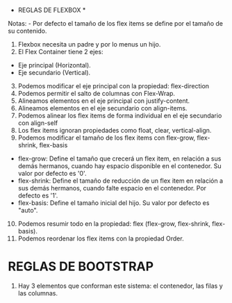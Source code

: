 * REGLAS DE FLEXBOX *

Notas: - Por defecto el tamaño de los flex items se define por el tamaño de su contenido.

1. Flexbox necesita un padre y por lo menus un hijo.
2. El Flex Container tiene 2 ejes:
  - Eje principal (Horizontal).
  - Eje secundario (Vertical).
3. Podemos modificar el eje principal con la propiedad: flex-direction
4. Podemos permitir el salto de columnas con Flex-Wrap.
5. Alineamos elementos en el eje principal con justify-content.
6. Alineamos elementos en el eje secundario con align-items.
7. Podemos alinear los flex items de forma individual en el eje secundario con align-self
8. Los flex items ignoran propiedades como float, clear, vertical-align.
9. Podemos modificar el tamaño de los flex items con flex-grow, flex-shrink, flex-basis
  - flex-grow: Define el tamaño que crecerá un flex item, en relación a sus demás hermanos, cuando
               hay espacio disponible en el contenedor.
               Su valor por defecto es '0'.
  - flex-shrink: Define el tamaño de reducción de un flex item en relación a sus demás hermanos,
                 cuando falte espacio en el contenedor.
                 Por defecto es '1'.
  - flex-basis: Define el tamaño inicial del hijo.
                Su valor por defecto es "auto".
10. Podemos resumir todo en la propiedad: flex (flex-grow, flex-shrink, flex-basis).
11. Podemos reordenar los flex items con la propiedad Order.

# REGLAS DE BOOTSTRAP #

1. Hay 3 elementos que conforman este sistema: el contenedor, las filas y las columnas.

